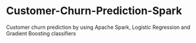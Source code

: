 # Customer-Churn-Prediction-Spark
Customer churn prediction by using Apache Spark, Logistic Regression and Gradient Boosting classifiers
